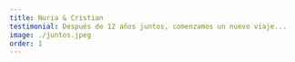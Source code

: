 ```yaml
---
title: Nuria & Cristian
testimonial: Después de 12 años juntos, comenzamos un nuevo viaje...
image: ./juntos.jpeg
order: 1
---
```

